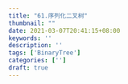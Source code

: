 ```yaml
---
title: "61.序列化二叉树"
thumbnail: ""
date: 2021-03-07T20:41:15+08:00
keywords: ''
description: ''
tags: ['BinaryTree']
categories: ['']
draft: true
---
```

